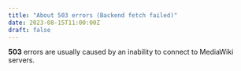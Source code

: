 ```yaml
---
title: "About 503 errors (Backend fetch failed)"
date: 2023-08-15T11:00:00Z
draft: false
---
```

**503** errors are usually caused by an inability to connect to MediaWiki servers.